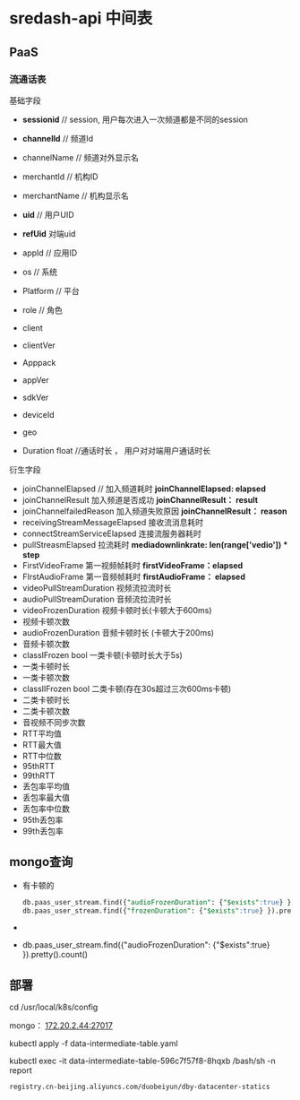 # sredash-api 中间表

## PaaS

### 流通话表

基础字段

- **sessionid**  // session, 用户每次进入一次频道都是不同的session

- **channelId** // 频道Id 

- channelName // 频道对外显示名

- merchantId     // 机构ID

- merchantName // 机构显示名

- **uid**                      // 用户UID

- **refUid** 对端uid   

- appId                 // 应用ID

- os                       // 系统

- Platform            // 平台

- role                    // 角色

- client       

- clientVer

- Apppack

- appVer

- sdkVer

- deviceId

- geo

- Duration float  //通话时长 ， 用户对对端用户通话时长



衍生字段

- joinChannelElapsed // 加入频道耗时    **joinChannelElapsed: elapsed**
- joinChannelResult 加入频道是否成功  **joinChannelResult： result**
- joinChannelfailedReason 加入频道失败原因  **joinChannelResult： reason**
- receivingStreamMessageElapsed 接收流消息耗时
- connectStreamServiceElapsed 连接流服务器耗时
- pullStreasmElapsed 拉流耗时  **mediadownlinkrate: len(range['vedio']) * step**
- FirstVideoFrame  第一视频帧耗时   **firstVideoFrame：elapsed**
- FIrstAudioFrame  第一音频帧耗时   **firstAudioFrame： elapsed**
- videoPullStreamDuration 视频流拉流时长
- audioPullStreamDuration 音频流拉流时长
- videoFrozenDuration 视频卡顿时长(卡顿大于600ms)
- 视频卡顿次数
- audioFrozenDuration 音频卡顿时长 (卡顿大于200ms)
- 音频卡顿次数
- classIFrozen bool 一类卡顿(卡顿时长大于5s)
- 一类卡顿时长
- 一类卡顿次数
- classIIFrozen bool 二类卡顿(存在30s超过三次600ms卡顿) 
- 二类卡顿时长
- 二类卡顿次数
- 音视频不同步次数
- RTT平均值
- RTT最大值
- RTT中位数
- 95thRTT
- 99thRTT
- 丢包率平均值
- 丢包率最大值
- 丢包率中位数
- 95th丢包率
- 99th丢包率





## mongo查询

+ 有卡顿的

  ```sql
  db.paas_user_stream.find({"audioFrozenDuration": {"$exists":true} }).pretty().count()
  db.paas_user_stream.find({"frozenDuration": {"$exists":true} }).pretty().count()
  ```

  

+ 

+ db.paas_user_stream.find({"audioFrozenDuration": {"$exists":true} }).pretty().count()




## 部署

cd /usr/local/k8s/config



mongo： [172.20.2.44:27017](http://172.20.2.44:27017)	

kubectl apply -f data-intermediate-table.yaml 



kubectl exec -it data-intermediate-table-596c7f57f8-8hqxb /bash/sh -n report

```
registry.cn-beijing.aliyuncs.com/duobeiyun/dby-datacenter-statics
```











